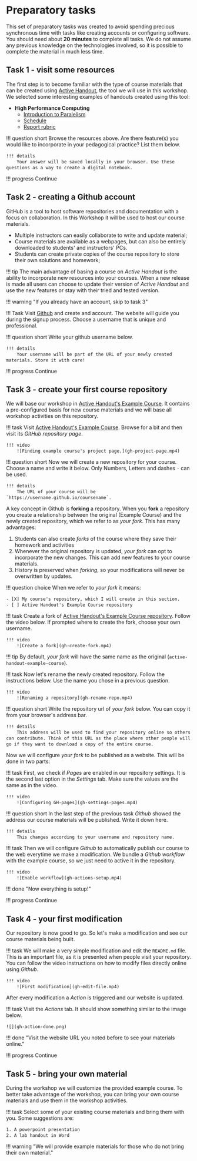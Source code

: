 # Preparatory tasks

This set of preparatory tasks was created to avoid spending precious synchronous time with tasks like creating accounts or configuring software. You should need about **20 minutes** to complete all tasks. We do not assume any previous knowledge on the technologies involved, so it is possible to complete the material in much less time.

## Task 1 - visit some resources

The first step is to become familiar with the type of course materials that can be created using [Active Handout](https://insper-education.github.io/active-handout/), the tool we will use in this workshop. We selected some interesting examples of handouts created using this tool:

* **High Performance Computing**
    * [Introduction to Paralelism](https://insper.github.io/supercomp/aulas/12-paralelismo/)
    * [Schedule](https://insper.github.io/supercomp/sobre/)
    * [Report rubric](https://insper.github.io/supercomp/projetos/relatorio-2/)

!!! question short
    Browse the resources above. Are there feature(s) you would like to incorporate in your pedagogical practice? List them below.

    !!! details
        Your answer will be saved locally in your browser. Use these questions as a way to create a digital notebook.

!!! progress
    Continue

## Task 2 - creating a Github account

GitHub is a tool to host software repositories and documentation with a focus on collaboration. In this Workshop it will be used to host our course materials. 

* Multiple instructors can easily collaborate to write and update material;
* Course materials are available as a webpages, but can also be entirely downloaded to students' and instructors' PCs.
* Students can create private copies of the course repository to store their own solutions and homework;

!!! tip 
    The main advantage of basing a course on *Active Handout* is the ability to incorporate new resources into your courses. When a new release is made all users can choose to update their version of *Active Handout* and use the new features or stay with their tried and tested version.

!!! warning "If you already have an account, skip to task 3"

!!! Task
    Visit [Github](https://github.com/signup) and create and account. The website will guide you during the signup process. Choose a username that is unique and professional.

!!! question short
    Write your github username below.

    !!! details
        Your username will be part of the URL of your newly created materials. Store it with care!

!!! progress
    Continue

## Task 3 - create your first course repository

We will base our workshop in [Active Handout's Example Course](https://insper-education.github.io/active-handout-example-course/). It contains a pre-configured basis for new course materials and we will base all workshop activities on this repository.

!!! task
    Visit [Active Handout's Example Course](https://insper-education.github.io/active-handout-example-course/). Browse for a bit and then visit its *GitHub repository page*. 

    !!! video
        ![Finding example course's project page.](gh-project-page.mp4)

!!! question short
    Now we will create a new repository for your course. Choose a name and write it below. Only Numbers, Letters and dashes `-` can be used.

    !!! details
        The URL of your course will be `https://username.github.io/coursename`.

A key concept in Github is **forking** a repository. When you **fork** a repository you create a relationship between the original (Example Course) and the newly created repository, which we refer to as *your fork*. This has many advantages:

1. Students can also create *forks* of the course where they save their homework and activities
2. Whenever the original repository is updated, *your fork* can opt to incorporate the new changes. This can add new features to your course materials.
3. History is preserved when *forking*, so your modifications will never be overwritten by updates. 

!!! question choice
    When we refer to *your fork* it means:

    - [X] My course's repository, which I will create in this section.
    - [ ] Active Handout's Example Course repository 


!!! task 
    Create a fork of [Active Handout's Example Course repository](https://github.com/insper-education/active-handout-example-course). Follow the video below. If prompted where to create the fork, choose your own username. 

    !!! video
        ![Create a fork](gh-create-fork.mp4)

!!! tip
    By default, *your fork* will have the same name as the original (`active-handout-example-course`). 

!!! task
    Now let's rename the newly created repository. Follow the instructions below. Use the name you chose in a previous question.

    !!! video
        ![Renaming a repository](gh-rename-repo.mp4)

!!! question short
    Write the repository url of *your fork* below. You can copy it from your browser's address bar.

    !!! details
        This address will be used to find your repository online so others can contribute. Think of this URL as the place where other people will go if they want to download a copy of the entire course.

Now we will configure *your fork* to be published as a website. This will be done in two parts:

!!! task
    First, we check if *Pages* are enabled in our repository settings. It is the second last option in the *Settings* tab. Make sure the values are the same as in the video.

    !!! video
        ![Configuring GH-pages](gh-settings-pages.mp4)

!!! question short
    In the last step of the previous task *Github* showed the address our course materials will be published. Write it down here.

    !!! details
        This changes according to your username and repository name.

!!! task
    Then we will configure *Github* to automatically publish our course to the web everytime we make a modification. We bundle a *Github workflow*  with the example course, so we just need to active it in the repository.

    !!! video
        ![Enable workflow](gh-actions-setup.mp4)

!!! done "Now everything is setup!"

!!! progress
    Continue

## Task 4 - your first modification

Our repository is now good to go. So let's make a modification and see our course materials being built.

!!! task
    We will make a very simple modification and edit the `README.md` file. This is an important file, as it is presented when people visit your repository. You can follow the video instructions on how to modify files directly online using *Github*.

    !!! video
        ![First modification](gh-edit-file.mp4)

After every modification a *Action* is triggered and our website is updated. 

!!! task
    Visit the *Actions* tab. It should show something similar to the image below.

    ![](gh-action-done.png)

!!! done "Visit the website URL you noted before to see your materials online."

!!! progress
    Continue

## Task 5 - bring your own material

During the workshop we will customize the provided example course. To better take advantage of the workshop, you can bring your own course materials and use them in the workshop activities. 

!!! task
    Select some of your existing course materials and bring them with you. Some suggestions are:

    1. A powerpoint presentation
    2. A lab handout in Word

!!! warning "We will provide example materials for those who do not bring their own material."
